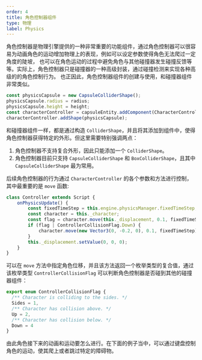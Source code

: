 ```yaml
---
order: 4
title: 角色控制器组件
type: 物理
label: Physics
---
```


角色控制器是物理引擎提供的一种非常重要的功能组件，通过角色控制器可以很容易为动画角色的运动增加物理上的表现，例如可以设定参数使得角色无法爬过一定角度的陡坡，
也可以在角色运动的过程中避免角色与其他碰撞器发生碰撞反馈等等。实际上，角色控制器只是碰撞器的一种高级封装，通过碰撞检测来实现各种高级的的角色控制行为。
也正因此，角色控制器组件的创建与使用，和碰撞器组件非常类似。
```typescript
const physicsCapsule = new CapsuleColliderShape();
physicsCapsule.radius = radius;
physicsCapsule.height = height;
const characterController = capsuleEntity.addComponent(CharacterController);
characterController.addShape(physicsCapsule);
```
和碰撞器组件一样，都是通过构造 `ColliderShape`，并且将其添加到组件中，使得角色控制器获得特定的外形。但这里需要特别强调两点：
1. 角色控制器不支持复合外形，因此只能添加一个 `ColliderShape`。
2. 角色控制器目前只支持 `CapsuleColliderShape` 和 `BoxColliderShape`，且其中 `CapsuleColliderShape` 最为常用。

后续角色控制器的行为通过 `CharacterController` 的各个参数和方法进行控制，其中最重要的是 `move` 函数:

```typescript
class Controller extends Script {
    onPhysicsUpdate() {
        const fixedTimeStep = this.engine.physicsManager.fixedTimeStep;
        const character = this._character;
        const flag = character.move(this._displacement, 0.1, fixedTimeStep);
        if (flag | ControllerCollisionFlag.Down) {
            character.move(new Vector3(0, -0.2, 0), 0.1, fixedTimeStep);
        }
        this._displacement.setValue(0, 0, 0);
    }
}
```

可以在 `move` 方法中指定角色位移，并且该方法返回一个枚举类型的复合值，通过该枚举类型 `ControllerCollisionFlag` 可以判断角色控制器是否碰到其他的碰撞器组件：

```typescript
export enum ControllerCollisionFlag {
  /** Character is colliding to the sides. */
  Sides = 1,
  /** Character has collision above. */
  Up = 2,
  /** Character has collision below. */
  Down = 4
}
```

由此角色接下来的动画和运动要怎么进行。在下面的例子当中，可以通过键盘控制角色的运动，使其爬上或者跳过特定的障碍物。

<playground src="physx-controller.ts"></playground>

